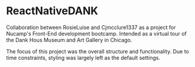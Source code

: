 # ReactNativeDANK

Collaboration between RosieLuise and Cjmcclure1337 as a project for Nucamp's Front-End development bootcamp. Intended as a virtual tour of the Dank Hous Museum and Art Gallery in Chicago.

The focus of this project was the overall structure and functionality. Due to time constraints, styling was largely left as the default settings.
